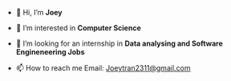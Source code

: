 - 👋 Hi, I’m <strong>Joey  </strong>
- 👀 I’m interested in <strong>Computer Science</strong>

- 💞️ I’m looking for an internship in <strong>Data analysing and Software Engineneering Jobs </strong>
- 📫 How to reach me Email: Joeytran2311@gmail.com

<!---
chieutrann/chieutrann is a ✨ special ✨ repository because its `README.md` (this file) appears on your GitHub profile.
You can click the Preview link to take a look at your changes.
--->
